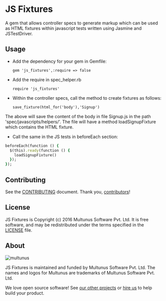 # JS Fixtures

A gem that allows controller specs to generate markup which can be used as
HTML fixtures within javascript tests written using Jasmine and JSTestDriver.

## Usage

- Add the dependency for your gem in Gemfile:

      gem 'js_fixtures',:require => false

- Add the require in spec_helper.rb

      require 'js_fixtures'

- Within the controller specs, call the method to create fixtures as follows:

      save_fixture(html_for('body'),'Signup')

The above will save the content of the body in file Signup.js in the path 'spec/javascripts/helpers/'. The file will have a method loadSignupFixture which contains the HTML fixture.

- Call the same in the JS tests in beforeEach section:

```ruby
beforeEach(function () {
  $(this).ready(function () {
    loadSignupFixture()
  });
});
```

## Contributing

See the [CONTRIBUTING] document.
Thank you, [contributors]!

  [CONTRIBUTING]: CONTRIBUTING.md
  [contributors]: https://github.com/multunus/js_fixtures/graphs/contributors

## License

JS Fixtures is Copyright (c) 2016 Multunus Software Pvt. Ltd.
It is free software, and may be redistributed
under the terms specified in the [LICENSE] file.

  [LICENSE]: /LICENSE

## About

![multunus](https://s3.amazonaws.com/multunus-images/Multunus_Logo_Vector_resized.png)

JS Fixtures is maintained and funded by Multunus Software Pvt. Ltd.
The names and logos for Multunus are trademarks of Multunus Software Pvt. Ltd.

We love open source software!
See [our other projects][community]
or [hire us][hire] to help build your product.

  [community]: http://www.multunus.com/community?utm_source=github
  [hire]: http://www.multunus.com/contact?utm_source=github
